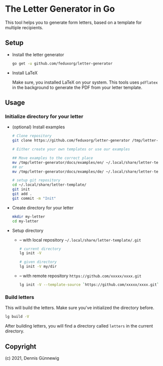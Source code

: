 # The Letter Generator in Go

This tool helps you to generate form letters, based on a template for
multiple recipients.


## Setup

* Install the letter generator

  ~~~bash
  go get -u github.com/feduxorg/letter-generator
  ~~~

* Install LaTeX

  Make sure, you installed LaTeX on your system. This tools uses
  `pdflatex` in the background to generate the PDF from your letter template.

## Usage

### Initialize directory for your letter

* (optional) Install examples

  ~~~bash
  # Clone repository
  git clone https://github.com/feduxorg/letter-generator /tmp/letter-generator

  # Either create your own templates or use our examples

  ## Move examples to the correct place
  mv /tmp/letter-generator/docs/examples/en/ ~/.local/share/letter-template/
  ## or
  mv /tmp/letter-generator/docs/examples/de/ ~/.local/share/letter-template/

  # setup git repository
  cd ~/.local/share/letter-template/
  git init
  git add .
  git commit -m "Init"
  ~~~

* Create directory for your letter

  ~~~bash
  mkdir my-letter
  cd my-letter
  ~~~

* Setup directory

  * &ndash; with local repository `~/.local/share/letter-template/.git`

    ~~~bash
    # current directory
    lg init -V

    # given directory
    lg init -V my/dir
    ~~~

  * &ndash; with remote repository `https://github.com/xxxxx/xxxx.git`

    ~~~bash
    lg init -V --template-source `https://github.com/xxxxx/xxxx.git`
    ~~~

### Build letters

This will build the letters. Make sure you've initialized the directory before.

~~~bash
lg build -V
~~~

After building letters, you will find a directory called `letters` in the
current directory.

## Copyright

(c) 2021, Dennis Günnewig
